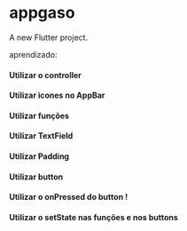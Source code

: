 # appgaso

A new Flutter project.

aprendizado:

#### Utilizar o controller 
#### Utilizar icones no AppBar
#### Utilizar funções
#### Utilizar TextField
#### Utilizar Padding 
#### Utilizar button
#### Utilizar o onPressed do button !
#### Utilizar o setState nas funções e nos buttons
